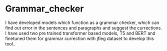 # Grammar_checker
I have developed models which function as a grammar checker, which can find out error in the sentences and paragraphs and suggest the currections.
I have used two pre trained transformer based models, T5 and BERT and finetuned them for grammar currection with jfleg dataset to develop this tool..
